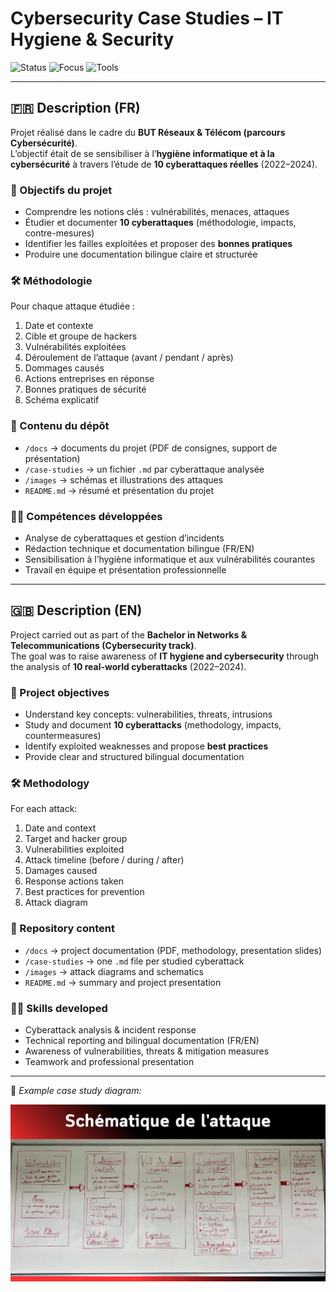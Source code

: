 # Cybersecurity Case Studies – IT Hygiene & Security  

![Status](https://img.shields.io/badge/Status-Completed-brightgreen)
![Focus](https://img.shields.io/badge/Focus-Cybersecurity-red)
![Tools](https://img.shields.io/badge/Tools-Research%20%7C%20Docs-blue)

---

## 🇫🇷 Description (FR)

Projet réalisé dans le cadre du **BUT Réseaux & Télécom (parcours Cybersécurité)**.  
L’objectif était de se sensibiliser à l’**hygiène informatique et à la cybersécurité** à travers l’étude de **10 cyberattaques réelles** (2022–2024).  

### 🎯 Objectifs du projet
- Comprendre les notions clés : vulnérabilités, menaces, attaques  
- Étudier et documenter **10 cyberattaques** (méthodologie, impacts, contre-mesures)  
- Identifier les failles exploitées et proposer des **bonnes pratiques**  
- Produire une documentation bilingue claire et structurée  

### 🛠️ Méthodologie
Pour chaque attaque étudiée :  
1. Date et contexte  
2. Cible et groupe de hackers  
3. Vulnérabilités exploitées  
4. Déroulement de l’attaque (avant / pendant / après)  
5. Dommages causés  
6. Actions entreprises en réponse  
7. Bonnes pratiques de sécurité  
8. Schéma explicatif  

### 📂 Contenu du dépôt
- `/docs` → documents du projet (PDF de consignes, support de présentation)
- `/case-studies` → un fichier `.md` par cyberattaque analysée  
- `/images` → schémas et illustrations des attaques  
- `README.md` → résumé et présentation du projet  

### 👨‍💻 Compétences développées
- Analyse de cyberattaques et gestion d’incidents  
- Rédaction technique et documentation bilingue (FR/EN)  
- Sensibilisation à l’hygiène informatique et aux vulnérabilités courantes  
- Travail en équipe et présentation professionnelle  

---

## 🇬🇧 Description (EN)

Project carried out as part of the **Bachelor in Networks & Telecommunications (Cybersecurity track)**.  
The goal was to raise awareness of **IT hygiene and cybersecurity** through the analysis of **10 real-world cyberattacks** (2022–2024).  

### 🎯 Project objectives
- Understand key concepts: vulnerabilities, threats, intrusions  
- Study and document **10 cyberattacks** (methodology, impacts, countermeasures)  
- Identify exploited weaknesses and propose **best practices**  
- Provide clear and structured bilingual documentation  

### 🛠️ Methodology
For each attack:  
1. Date and context  
2. Target and hacker group  
3. Vulnerabilities exploited  
4. Attack timeline (before / during / after)  
5. Damages caused  
6. Response actions taken  
7. Best practices for prevention  
8. Attack diagram  

### 📂 Repository content
- `/docs` → project documentation (PDF, methodology, presentation slides)  
- `/case-studies` → one `.md` file per studied cyberattack  
- `/images` → attack diagrams and schematics  
- `README.md` → summary and project presentation  

### 👨‍💻 Skills developed
- Cyberattack analysis & incident response  
- Technical reporting and bilingual documentation (FR/EN)  
- Awareness of vulnerabilities, threats & mitigation measures  
- Teamwork and professional presentation  

---

📸 *Example case study diagram:*  

![Example Attack](images/commonspirit.jpeg)

